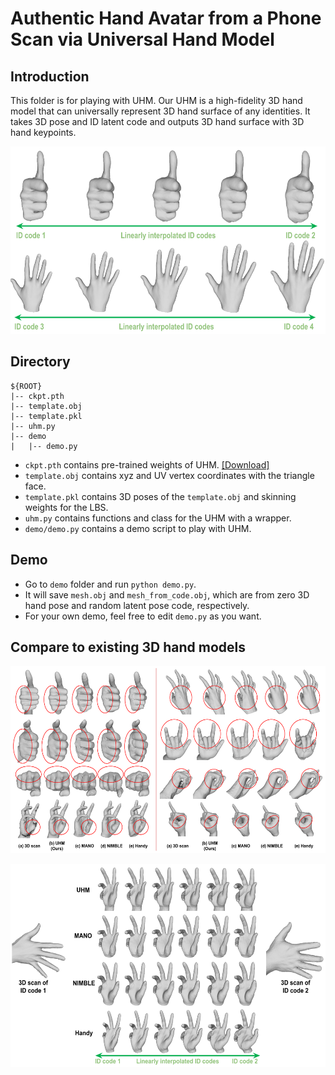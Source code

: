 # Authentic Hand Avatar from a Phone Scan via Universal Hand Model

## Introduction
This folder is for playing with UHM. Our UHM is a high-fidelity 3D hand model that can universally represent 3D hand surface of any identities. It takes 3D pose and ID latent code and outputs 3D hand surface with 3D hand keypoints. 

<p align="middle">
<img src="assets/teaser_uhm.png" width="600" height="300">
</p>

## Directory
```
${ROOT}
|-- ckpt.pth
|-- template.obj
|-- template.pkl
|-- uhm.py
|-- demo
|   |-- demo.py
```
* `ckpt.pth` contains pre-trained weights of UHM. [[Download]](https://drive.google.com/file/d/1dFq5vPJWgonQjoXCel-z4Ipa9TDwy1eg/view?usp=sharing)
* `template.obj` contains xyz and UV vertex coordinates with the triangle face.
* `template.pkl` contains 3D poses of the `template.obj` and skinning weights for the LBS.
* `uhm.py` contains functions and class for the UHM with a wrapper.
* `demo/demo.py` contains a demo script to play with UHM.

## Demo
* Go to `demo` folder and run `python demo.py`.
* It will save `mesh.obj` and `mesh_from_code.obj`, which are from zero 3D hand pose and random latent pose code, respectively.
* For your own demo, feel free to edit `demo.py` as you want.

## Compare to existing 3D hand models

<p align="middle">
<img src="assets/compare_uhm.png" width="600" height="300">
</p>
<p align="middle">
<img src="assets/compare_uhm_id.png" width="600" height="325">
</p>